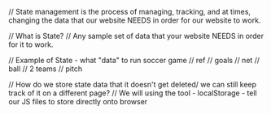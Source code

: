 // State management is the process of managing, tracking, and at times, changing the data that our website NEEDS in order for our website to work.

// What is State?
// Any sample set of data that your website NEEDS in order for it to work.

// Example of State - what "data" to run soccer game
    // ref
    // goals
    // net
    // ball
    // 2 teams
    // pitch

// How do we store state data that it doesn't get deleted/ we can still keep track of it on a different page?
    // We will using the tool - localStorage
        - tell our JS files to store directly onto browser